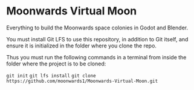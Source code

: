 # Moonwards Virtual Moon
Everything to build the Moonwards space colonies in Godot and Blender.

You must install Git LFS to use this repository, in addition to Git itself, and ensure it is initialized in the folder where you clone the repo. 

Thus you must run the following commands in a terminal from inside the folder where the project is to be cloned:

`git init`
`git lfs install`
`git clone https://github.com/moonwards1/Moonwards-Virtual-Moon.git`
 
 






